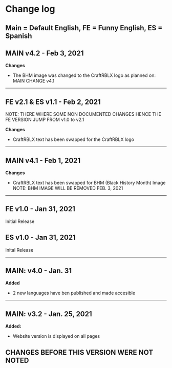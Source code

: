 # Change log
## Main = Default English, FE = Funny English, ES = Spanish

## MAIN v4.2 - Feb 3, 2021

**Changes**
- The BHM image was changed to the CraftRBLX logo as planned on: MAIN CHANGE v4.1

---

## FE v2.1 & ES v1.1 - Feb 2, 2021 
NOTE: THERE WHERE SOME NON DOCUMENTED CHANGES HENCE THE FE VERSION JUMP FROM v1.0 to v2.1

**Changes**
- CraftRBLX text has been swapped for the CraftRBLX logo

---

## MAIN v4.1 - Feb 1, 2021

**Changes**
- CraftRBLX text has been swapped for BHM (Black History Month) Image NOTE: BHM IMAGE WILL BE REMOVED FEB. 3, 2021

---

## FE v1.0 - Jan 31, 2021

Initial Release

## ES v1.0 - Jan 31, 2021

Inital Release

---

## MAIN: v4.0 - Jan. 31

**Added**
- 2 new languages have ben published and made accesible

---

## MAIN: v3.2 - Jan. 25, 2021

**Added:**
- Website version is displayed on all pages

## CHANGES BEFORE THIS VERSION WERE NOT NOTED
